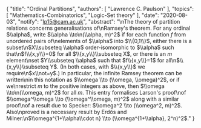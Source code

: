 {
    "title": "Ordinal Partitions",
    "authors": [
        "Lawrence C. Paulson"
    ],
    "topics": [
        "Mathematics-Combinatorics",
        "Logic-Set theory"
    ],
    "date": "2020-08-03",
    "notify": "lp15@cam.ac.uk",
    "abstract": "\nThe theory of partition relations concerns generalisations of\nRamsey's theorem. For any ordinal $\\alpha$, write $\\alpha \\to\n(\\alpha, m)^2$ if for each function $f$ from unordered pairs of\nelements of $\\alpha$ into $\\{0,1\\}$, either there is a subset\n$X\\subseteq \\alpha$ order-isomorphic to $\\alpha$ such that\n$f\\{x,y\\}=0$ for all $\\{x,y\\}\\subseteq X$, or there is an $m$ element\nset $Y\\subseteq \\alpha$ such that $f\\{x,y\\}=1$ for all\n$\\{x,y\\}\\subseteq Y$. (In both cases, with $\\{x,y\\}$ we require\n$x\\not=y$.) In particular, the infinite Ramsey theorem can be written\nin this notation as $\\omega \\to (\\omega, \\omega)^2$, or if we\nrestrict $m$ to the positive integers as above, then $\\omega \\to\n(\\omega, m)^2$ for all $m$.  This entry formalises Larson's proof\nof $\\omega^\\omega \\to (\\omega^\\omega, m)^2$ along with a similar proof\nof a result due to Specker: $\\omega^2 \\to (\\omega^2, m)^2$. Also\nproved is a necessary result by Erdős and Milner:\n$\\omega^{1+\\alpha\\cdot n} \\to (\\omega^{1+\\alpha}, 2^n)^2$."
}